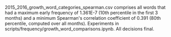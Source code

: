 2015_2016_growth_word_categories_spearman.csv comprises all words that had a maximum early frequency of 1.361E-7 (10th percentile in the first 3 months) and a minimum Spearman's correlation coefficient of 0.391 (80th percentile, computed over all months). Experiments in scripts/frequency/growth_word_comparisons.ipynb. All decisions final.